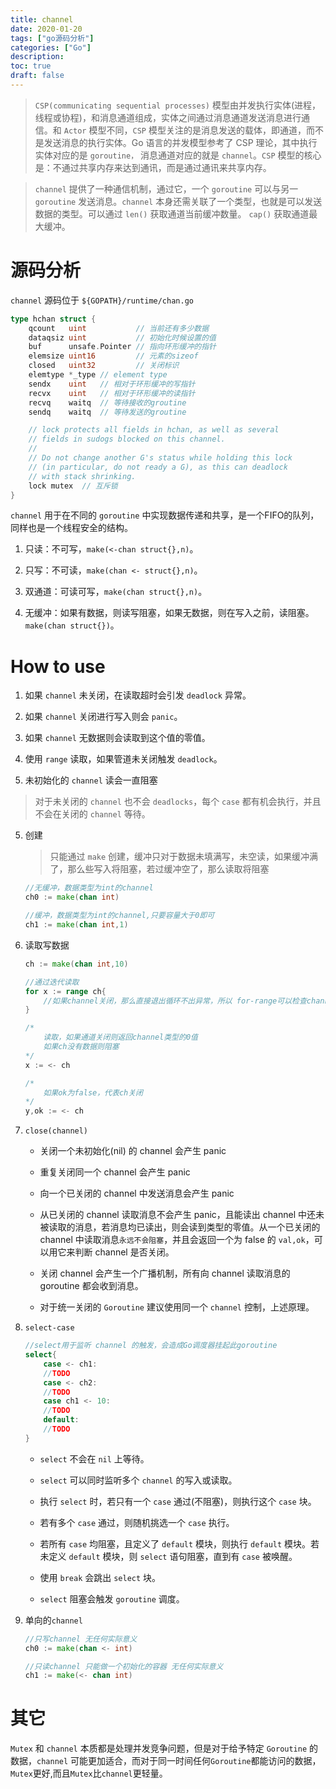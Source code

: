 ```yaml
---
title: channel
date: 2020-01-20
tags: ["go源码分析"]
categories: ["Go"]
description: 
toc: true
draft: false
---
```


>`CSP(communicating sequential processes)` 模型由并发执行实体(进程，线程或协程)，和消息通道组成，实体之间通过消息通道发送消息进行通信。和 `Actor` 模型不同，`CSP` 模型关注的是消息发送的载体，即通道，而不是发送消息的执行实体。Go 语言的并发模型参考了 CSP 理论，其中执行实体对应的是 `goroutine，` 消息通道对应的就是 `channel`。`CSP` 模型的核心是：不通过共享内存来达到通讯，而是通过通讯来共享内存。


> `channel` 提供了一种通信机制，通过它，一个 `goroutine` 可以与另一 `goroutine` 发送消息。`channel` 本身还需关联了一个类型，也就是可以发送数据的类型。可以通过 `len()` 获取通道当前缓冲数量。 `cap()` 获取通道最大缓冲。

<!--more-->


# 源码分析

`channel` 源码位于 `${GOPATH}/runtime/chan.go`

```go
type hchan struct {
    qcount   uint           // 当前还有多少数据
    dataqsiz uint           // 初始化时候设置的值
    buf      unsafe.Pointer // 指向环形缓冲的指针
    elemsize uint16         // 元素的sizeof
    closed   uint32         // 关闭标识
    elemtype *_type // element type
    sendx    uint   // 相对于环形缓冲的写指针
    recvx    uint   // 相对于环形缓冲的读指针
    recvq    waitq  // 等待接收的groutine
    sendq    waitq  // 等待发送的groutine

    // lock protects all fields in hchan, as well as several
    // fields in sudogs blocked on this channel.
    //
    // Do not change another G's status while holding this lock
    // (in particular, do not ready a G), as this can deadlock
    // with stack shrinking.
    lock mutex  // 互斥锁
}

```


`channel` 用于在不同的 `goroutine` 中实现数据传递和共享，是一个FIFO的队列，同样也是一个线程安全的结构。

1. 只读：不可写，`make(<-chan struct{},n)`。

2. 只写：不可读，`make(chan <- struct{},n)`。

3. 双通道：可读可写，`make(chan struct{},n)`。

4. 无缓冲：如果有数据，则读写阻塞，如果无数据，则在写入之前，读阻塞。`make(chan struct{})`。




# How to use

1. 如果 `channel` 未关闭，在读取超时会引发 `deadlock` 异常。

2. 如果 `channel` 关闭进行写入则会 `panic`。

3. 如果 `channel` 无数据则会读取到这个值的零值。

4. 使用 `range` 读取，如果管道未关闭触发 `deadlock`。

5. 未初始化的 `channel` 读会一直阻塞

>对于未关闭的 `channel` 也不会 `deadlocks`，每个 `case` 都有机会执行，并且不会在关闭的 `channel` 等待。



5. 创建
    > 只能通过 `make` 创建，缓冲只对于数据未填满写，未空读，如果缓冲满了，那么些写入将阻塞，若过缓冲空了，那么读取将阻塞
    ```go
    //无缓冲，数据类型为int的channel
    ch0 := make(chan int)

    //缓冲，数据类型为int的channel,只要容量大于0即可
    ch1 := make(chan int,1)
    ```

6. 读取写数据
    ```go
    ch := make(chan int,10)

    //通过迭代读取
    for x := range ch{
        //如果channel关闭，那么直接退出循环不出异常，所以 for-range可以检查channel的状态
    }

    /*
        读取，如果通道关闭则返回channel类型的0值
        如果ch没有数据则阻塞
    */
    x := <- ch

    /*
        如果ok为false，代表ch关闭
    */
    y,ok := <- ch
    ```

7. `close(channel)`

    + 关闭一个未初始化(nil) 的 channel 会产生 panic

    + 重复关闭同一个 channel 会产生 panic

    + 向一个已关闭的 channel 中发送消息会产生 panic

    + 从已关闭的 channel 读取消息不会产生 panic，且能读出 channel 中还未被读取的消息，若消息均已读出，则会读到类型的零值。从一个已关闭的 channel 中读取消息`永远不会阻塞`，并且会返回一个为 false 的 `val,ok`，可以用它来判断 channel 是否关闭。

    + 关闭 channel 会产生一个广播机制，所有向 channel 读取消息的 goroutine 都会收到消息。

    + 对于统一关闭的 `Goroutine` 建议使用同一个 `channel` 控制，上述原理。


8. `select-case`
    ```go
    //select用于监听 channel 的触发，会造成Go调度器挂起此goroutine
    select{
        case <- ch1:
        //TODO
        case <- ch2:
        //TODO
        case ch1 <- 10:
        //TODO
        default:
        //TODO
    }
    ```

    + `select` 不会在 `nil` 上等待。

    + `select` 可以同时监听多个 `channel` 的写入或读取。

    + 执行 `select` 时，若只有一个 `case` 通过(不阻塞)，则执行这个 `case` 块。

    + 若有多个 `case` 通过，则随机挑选一个 `case` 执行。

    + 若所有 `case` 均阻塞，且定义了 `default` 模块，则执行 `default` 模块。若未定义 `default` 模块，则 `select` 语句阻塞，直到有 `case` 被唤醒。

    + 使用 `break` 会跳出 `select` 块。

    + `select` 阻塞会触发 `goroutine` 调度。


5. 单向的`channel`
    ```go
    //只写channel 无任何实际意义
    ch0 := make(chan <- int)

    //只读channel 只能做一个初始化的容器 无任何实际意义
    ch1 := make(<- chan int)
    ```

# 其它 
   `Mutex` 和 `channel` 本质都是处理并发竞争问题，但是对于给予特定 `Goroutine` 的数据，`channel` 可能更加适合，而对于同一时间任何`Goroutine`都能访问的数据，`Mutex`更好,而且`Mutex`比`channel`更轻量。
    

